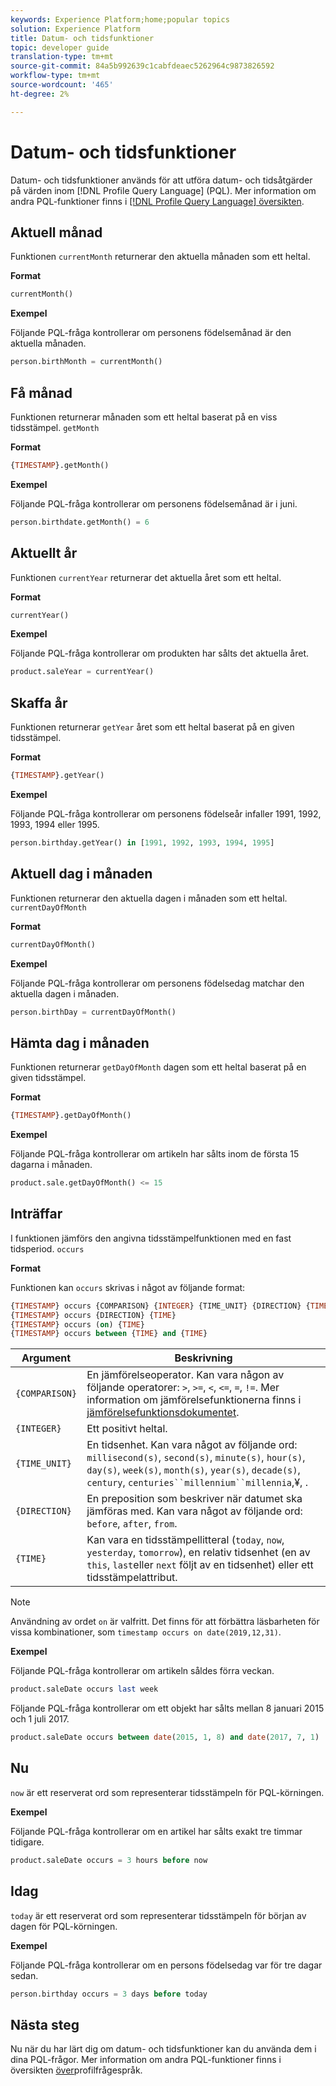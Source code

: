 ```yaml
---
keywords: Experience Platform;home;popular topics
solution: Experience Platform
title: Datum- och tidsfunktioner
topic: developer guide
translation-type: tm+mt
source-git-commit: 84a5b992639c1cabfdeaec5262964c9873826592
workflow-type: tm+mt
source-wordcount: '465'
ht-degree: 2%

---
```



# Datum- och tidsfunktioner

Datum- och tidsfunktioner används för att utföra datum- och tidsåtgärder på värden inom [!DNL Profile Query Language] (PQL). Mer information om andra PQL-funktioner finns i [[!DNL Profile Query Language] översikten](./overview.md).

## Aktuell månad

Funktionen `currentMonth` returnerar den aktuella månaden som ett heltal.

**Format**

```sql
currentMonth()
```

**Exempel**

Följande PQL-fråga kontrollerar om personens födelsemånad är den aktuella månaden.

```sql
person.birthMonth = currentMonth()
```

## Få månad

Funktionen returnerar månaden som ett heltal baserat på en viss tidsstämpel. `getMonth`

**Format**

```sql
{TIMESTAMP}.getMonth()
```

**Exempel**

Följande PQL-fråga kontrollerar om personens födelsemånad är i juni.

```sql
person.birthdate.getMonth() = 6
```

## Aktuellt år

Funktionen `currentYear` returnerar det aktuella året som ett heltal.

**Format**

```sql
currentYear()
```

**Exempel**

Följande PQL-fråga kontrollerar om produkten har sålts det aktuella året.

```sql
product.saleYear = currentYear()
```

## Skaffa år

Funktionen returnerar `getYear` året som ett heltal baserat på en given tidsstämpel.

**Format**

```sql
{TIMESTAMP}.getYear()
```

**Exempel**

Följande PQL-fråga kontrollerar om personens födelseår infaller 1991, 1992, 1993, 1994 eller 1995.

```sql
person.birthday.getYear() in [1991, 1992, 1993, 1994, 1995]
```

## Aktuell dag i månaden

Funktionen returnerar den aktuella dagen i månaden som ett heltal. `currentDayOfMonth`

**Format**

```sql
currentDayOfMonth()
```

**Exempel**

Följande PQL-fråga kontrollerar om personens födelsedag matchar den aktuella dagen i månaden.

```sql
person.birthDay = currentDayOfMonth()
```

## Hämta dag i månaden

Funktionen returnerar `getDayOfMonth` dagen som ett heltal baserat på en given tidsstämpel.

**Format**

```sql
{TIMESTAMP}.getDayOfMonth()
```

**Exempel**

Följande PQL-fråga kontrollerar om artikeln har sålts inom de första 15 dagarna i månaden.

```sql
product.sale.getDayOfMonth() <= 15
```

## Inträffar

I funktionen jämförs den angivna tidsstämpelfunktionen med en fast tidsperiod. `occurs`

**Format**

Funktionen kan `occurs` skrivas i något av följande format:

```sql
{TIMESTAMP} occurs {COMPARISON} {INTEGER} {TIME_UNIT} {DIRECTION} {TIME}
{TIMESTAMP} occurs {DIRECTION} {TIME}
{TIMESTAMP} occurs (on) {TIME}
{TIMESTAMP} occurs between {TIME} and {TIME}
```

| Argument | Beskrivning |
| --------- | ----------- |
| `{COMPARISON}` | En jämförelseoperator. Kan vara någon av följande operatorer: `>`, `>=`, `<`, `<=`, `=`, `!=`. Mer information om jämförelsefunktionerna finns i [jämförelsefunktionsdokumentet](./comparison-functions.md). |
| `{INTEGER}` | Ett positivt heltal. |
| `{TIME_UNIT}` | En tidsenhet. Kan vara något av följande ord: `millisecond(s)`, `second(s)`, `minute(s)`, `hour(s)`, `day(s)`, `week(s)`, `month(s)`, `year(s)`, `decade(s)`, `century`, `centuries``millennium``millennia`,¥, . |
| `{DIRECTION}` | En preposition som beskriver när datumet ska jämföras med. Kan vara något av följande ord: `before`, `after`, `from`. |
| `{TIME}` | Kan vara en tidsstämpellitteral (`today`, `now`, `yesterday`, `tomorrow`), en relativ tidsenhet (en av `this`, `last`eller `next` följt av en tidsenhet) eller ett tidsstämpelattribut. |

>[!NOTE]
>
>Användning av ordet `on` är valfritt. Det finns för att förbättra läsbarheten för vissa kombinationer, som `timestamp occurs on date(2019,12,31)`.

**Exempel**

Följande PQL-fråga kontrollerar om artikeln såldes förra veckan.

```sql
product.saleDate occurs last week
```

Följande PQL-fråga kontrollerar om ett objekt har sålts mellan 8 januari 2015 och 1 juli 2017.

```sql
product.saleDate occurs between date(2015, 1, 8) and date(2017, 7, 1)
```

## Nu

`now` är ett reserverat ord som representerar tidsstämpeln för PQL-körningen.

**Exempel**

Följande PQL-fråga kontrollerar om en artikel har sålts exakt tre timmar tidigare.

```sql
product.saleDate occurs = 3 hours before now
```

## Idag

`today` är ett reserverat ord som representerar tidsstämpeln för början av dagen för PQL-körningen.

**Exempel**

Följande PQL-fråga kontrollerar om en persons födelsedag var för tre dagar sedan.

```sql
person.birthday occurs = 3 days before today
```

## Nästa steg

Nu när du har lärt dig om datum- och tidsfunktioner kan du använda dem i dina PQL-frågor. Mer information om andra PQL-funktioner finns i översikten [över](./overview.md)profilfrågespråk.
